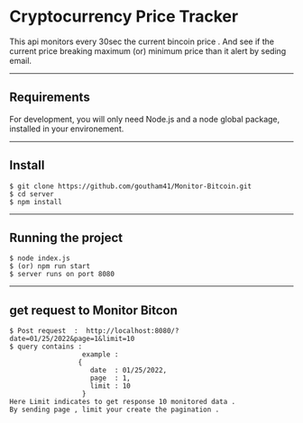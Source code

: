 # Cryptocurrency Price Tracker

This api monitors every 30sec the current bincoin price .
And see if the current price breaking maximum (or) minimum price than it alert by seding email.

---
## Requirements

For development, you will only need Node.js and a node global package, installed in your environement.

---
## Install

    $ git clone https://github.com/goutham41/Monitor-Bitcoin.git
    $ cd server
    $ npm install
    
---
## Running the project

    $ node index.js 
    $ (or) npm run start 
    $ server runs on port 8080
 
---
## get request to Monitor Bitcon

    $ Post request  :  http://localhost:8080/?date=01/25/2022&page=1&limit=10
    $ query contains : 
                      example : 
                     {
                        date  : 01/25/2022,
                        page  : 1,
                        limit : 10
                      }
    Here Limit indicates to get response 10 monitored data .
    By sending page , limit your create the pagination .
           
                     

    
